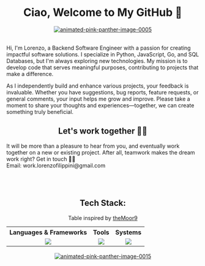 <div align="center">
<h1>Ciao, Welcome to My GitHub 👋</h1> 
</div>
<div align="center">
<a href="https://www.animatedimages.org/cat-pink-panther-1436.htm"><img src="https://www.animatedimages.org/data/media/1436/animated-pink-panther-image-0005.gif" border="0" alt="animated-pink-panther-image-0005" /></a>
</div>
<br>

<p style="font-size: 14px;">Hi, I'm Lorenzo, a Backend Software Engineer with a passion for creating impactful software solutions. I specialize in Python, JavaScript, Go, and SQL Databases, but I'm always exploring new technologies. My mission is to develop code that serves meaningful purposes, contributing to projects that make a difference.

As I independently build and enhance various projects, your feedback is invaluable. Whether you have suggestions, bug reports, feature requests, or general comments, your input helps me grow and improve. Please take a moment to share your thoughts and experiences—together, we can create something truly beneficial.</p>
<div align="center">
<h2>Let's work together 🙏🏼 </h2>
</div>
<p style="font-size: 14px;">It will be more than a pleasure to hear from you, and eventually work together on a new or existing project. After all, teamwork makes the dream work right? Get in touch 🖖🏼<br>
Email: work.lorenzofilippini@gmail.com</p>

<br><br>
<div align="center">
  <p>
    <h2> Tech Stack: </h2>
  </p>
  <table style="margin: auto;">
    <tr>
      <th>Languages & Frameworks</th>
      <th>Tools</th>
      <th>Systems</th>
    </tr>
    <tr>
      <td valign="top">
        <div align="center">
        <a href="https://github.com/Desk888?tab=repositories">
          <img src="https://go-skill-icons.vercel.app/api/icons?i=py,js,go,html,css,bash,django,nodejs,fastapi,flaskmd&perline=3&titles=true" />
        </a>
        </div>
      </td>
      <td valign="top">
        <div align="center">
        <a href="https://github.com/Desk888?tab=repositories">
          <img src="https://go-skill-icons.vercel.app/api/icons?i=vscode,obsidian,git,postgres,redis,mysql,mongodb&perline=3&titles=true" />
        </a>
        </div>
      </td>
      <td valign="top">
        <div align="center">
        <a href="https://github.com/Desk888?tab=repositories">
          <img src="https://go-skill-icons.vercel.app/api/icons?i=windows,linux,aws,gcp&perline=3&titles=true" />
        </a>
        </div>
      </td>
    </tr>
    <p>Table inspired by <a href="https://github.com/theMoor9">theMoor9</a></p>
  </table>
</div>

<br>
<div align="center">
<a href="https://www.animatedimages.org/cat-pink-panther-1436.htm"><img src="https://www.animatedimages.org/data/media/1436/animated-pink-panther-image-0015.gif" border="0" alt="animated-pink-panther-image-0015" /></a>
</div>
